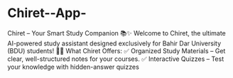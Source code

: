 # Chiret--App-
Chiret – Your Smart Study Companion 📚✨  Welcome to Chiret, the ultimate AI-powered study assistant designed exclusively for Bahir Dar University (BDU) students! 🚀📖  What Chiret Offers:  ✅ Organized Study Materials – Get clear, well-structured notes for your courses. ✅ Interactive Quizzes – Test your knowledge with hidden-answer quizzes
